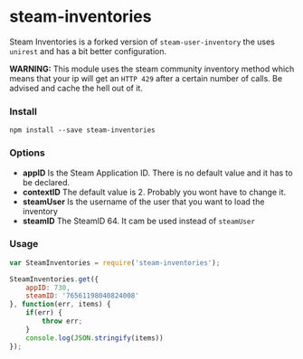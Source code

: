 # steam-inventories

Steam Inventories is a forked version of `steam-user-inventory` the uses `unirest` and has a bit better configuration.

**WARNING:** This module uses the steam community inventory method which means that your ip will get an `HTTP 429` after a certain number of calls. Be advised and cache the hell out of it. 


### Install
```
npm install --save steam-inventories
```

### Options

+ __appID__ Is the Steam Application ID. There is no default value and it has to be declared.
+ __contextID__ The default value is 2. Probably you wont have to change it.
+ __steamUser__ Is the username of the user that you want to load the inventory
+ __steamID__ The SteamID 64. It cam be used instead of `steamUser`


### Usage

```js
var SteamInventories = require('steam-inventories');

SteamInventories.get({
	appID: 730,
	steamID: '76561198040824008'
}, function(err, items) {
	if(err) {
		throw err;
	}
	console.log(JSON.stringify(items))
});
```

